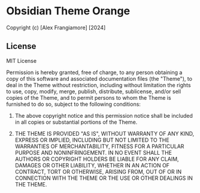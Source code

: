 # Obsidian Theme Orange
Copyright (c) [Alex Frangiamore] [2024]

## License
MIT License

Permission is hereby granted, free of charge, to any person obtaining a copy of this software and associated documentation files (the "Theme"), to deal in the Theme without restriction, including without limitation the rights to use, copy, modify, merge, publish, distribute, sublicense, and/or sell copies of the Theme, and to permit persons to whom the Theme is furnished to do so, subject to the following conditions:

1. The above copyright notice and this permission notice shall be included in all copies or substantial portions of the Theme.

2. THE THEME IS PROVIDED "AS IS", WITHOUT WARRANTY OF ANY KIND, EXPRESS OR IMPLIED, INCLUDING BUT NOT LIMITED TO THE WARRANTIES OF MERCHANTABILITY, FITNESS FOR A PARTICULAR PURPOSE AND NONINFRINGEMENT. IN NO EVENT SHALL THE AUTHORS OR COPYRIGHT HOLDERS BE LIABLE FOR ANY CLAIM, DAMAGES OR OTHER LIABILITY, WHETHER IN AN ACTION OF CONTRACT, TORT OR OTHERWISE, ARISING FROM, OUT OF OR IN CONNECTION WITH THE THEME OR THE USE OR OTHER DEALINGS IN THE THEME.